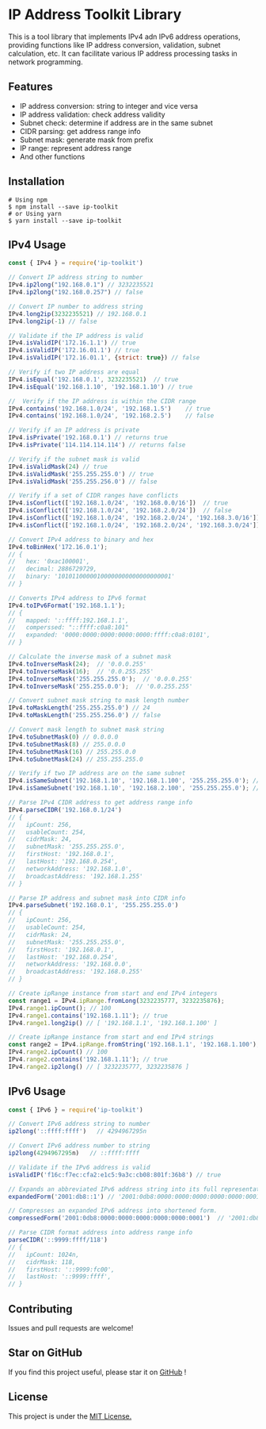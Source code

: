 
# IP Address Toolkit Library

This is a tool library that implements IPv4 adn IPv6 address operations, providing functions like IP address conversion, validation, subnet calculation, etc. It can facilitate various IP address processing tasks in network programming.

## Features

- IP address conversion: string to integer and vice versa
- IP address validation: check address validity
- Subnet check: determine if address are in the same subnet
- CIDR parsing: get address range info
- Subnet mask: generate mask from prefix
- IP range: represent address range
- And other functions

## Installation

```shell
# Using npm
$ npm install --save ip-toolkit
# or Using yarn
$ yarn install --save ip-toolkit
```

## IPv4 Usage

```js
const { IPv4 } = require('ip-toolkit')

// Convert IP address string to number 
IPv4.ip2long("192.168.0.1") // 3232235521
IPv4.ip2long("192.168.0.257") // false

// Convert IP number to address string
IPv4.long2ip(3232235521) // 192.168.0.1
IPv4.long2ip(-1) // false

// Validate if the IP address is valid
IPv4.isValidIP('172.16.1.1') // true
IPv4.isValidIP('172.16.01.1') // true
IPv4.isValidIP('172.16.01.1', {strict: true}) // false

// Verify if two IP address are equal
IPv4.isEqual('192.168.0.1', 3232235521)  // true
IPv4.isEqual('192.168.1.10', '192.168.1.10') // true

//  Verify if the IP address is within the CIDR range
IPv4.contains('192.168.1.0/24', '192.168.1.5')    // true
IPv4.contains('192.168.1.0/24', '192.168.2.5')    // false

// Verify if an IP address is private 
IPv4.isPrivate('192.168.0.1') // returns true
IPv4.isPrivate('114.114.114.114') // returns false 

// Verify if the subnet mask is valid
IPv4.isValidMask(24) // true
IPv4.isValidMask('255.255.255.0') // true 
IPv4.isValidMask('255.255.256.0') // false

// Verify if a set of CIDR ranges have conflicts
IPv4.isConflict(['192.168.1.0/24', '192.168.0.0/16'])  // true
IPv4.isConflict(['192.168.1.0/24', '192.168.2.0/24'])  // false
IPv4.isConflict(['192.168.1.0/24', '192.168.2.0/24', '192.168.3.0/16'])  // true
IPv4.isConflict(['192.168.1.0/24', '192.168.2.0/24', '192.168.3.0/24'])  // false

// Convert IPv4 address to binary and hex
IPv4.toBinHex('172.16.0.1');
// {
//   hex: '0xac100001',
//   decimal: 2886729729,
//   binary: '10101100000100000000000000000001' 
// }

// Converts IPv4 address to IPv6 format
IPv4.toIPv6Format('192.168.1.1');
// {
//   mapped: '::ffff:192.168.1.1',  
//   comperssed: "::ffff:c0a8:101"
//   expanded: '0000:0000:0000:0000:0000:ffff:c0a8:0101',
// }

// Calculate the inverse mask of a subnet mask
IPv4.toInverseMask(24);  // '0.0.0.255'
IPv4.toInverseMask(16);  // '0.0.255.255'
IPv4.toInverseMask('255.255.255.0');  // '0.0.0.255'
IPv4.toInverseMask('255.255.0.0');  // '0.0.255.255'

// Convert subnet mask string to mask length number
IPv4.toMaskLength('255.255.255.0') // 24 
IPv4.toMaskLength('255.255.256.0') // false

// Convert mask length to subnet mask string
IPv4.toSubnetMask(0) // 0.0.0.0
IPv4.toSubnetMask(8) // 255.0.0.0
IPv4.toSubnetMask(16) // 255.255.0.0
IPv4.toSubnetMask(24) // 255.255.255.0

// Verify if two IP address are on the same subnet
IPv4.isSameSubnet('192.168.1.10', '192.168.1.100', '255.255.255.0'); // true
IPv4.isSameSubnet('192.168.1.10', '192.168.2.100', '255.255.255.0'); // true

// Parse IPv4 CIDR address to get address range info
IPv4.parseCIDR('192.168.0.1/24')
// {
//   ipCount: 256,
//   usableCount: 254,
//   cidrMask: 24,
//   subnetMask: '255.255.255.0',
//   firstHost: '192.168.0.1',
//   lastHost: '192.168.0.254',
//   networkAddress: '192.168.1.0',
//   broadcastAddress: '192.168.1.255'
// }

// Parse IP address and subnet mask into CIDR info
IPv4.parseSubnet('192.168.0.1', '255.255.255.0')
// {
//   ipCount: 256,  
//   usableCount: 254,
//   cidrMask: 24, 
//   subnetMask: '255.255.255.0',
//   firstHost: '192.168.0.1', 
//   lastHost: '192.168.0.254',
//   networkAddress: '192.168.0.0',
//   broadcastAddress: '192.168.0.255' 
// }

// Create ipRange instance from start and end IPv4 integers
const range1 = IPv4.ipRange.fromLong(3232235777, 3232235876);
IPv4.range1.ipCount(); // 100
IPv4.range1.contains('192.168.1.11'); // true
IPv4.range1.long2ip() // [ '192.168.1.1', '192.168.1.100' ]

// Create ipRange instance from start and end IPv4 strings 
const range2 = IPv4.ipRange.fromString('192.168.1.1', '192.168.1.100');
IPv4.range2.ipCount() // 100
IPv4.range2.contains('192.168.1.11'); // true
IPv4.range2.ip2long() // [ 3232235777, 3232235876 ]

```

## IPv6 Usage

```js
const { IPv6 } = require('ip-toolkit')

// Convert IPv6 address string to number 
ip2long('::ffff:ffff')   // 4294967295n 

// Convert IPv6 address number to string 
ip2long(4294967295n)   // ::ffff:ffff

// Validate if the IPv6 address is valid
isValidIP('f16c:f7ec:cfa2:e1c5:9a3c:cb08:801f:36b8') // true

// Expands an abbreviated IPv6 address string into its full representation.
expandedForm('2001:db8::1') // '2001:0db8:0000:0000:0000:0000:0000:0001'

// Compresses an expanded IPv6 address into shortened form.
compressedForm('2001:0db8:0000:0000:0000:0000:0000:0001')  // '2001:db8::1' 

// Parse CIDR format address into address range info
parseCIDR('::9999:ffff/118')
// {
//   ipCount: 1024n,  
//   cidrMask: 118, 
//   firstHost: '::9999:fc00', 
//   lastHost: '::9999:ffff',
// }

```

## Contributing

Issues and pull requests are welcome!

## Star on GitHub

If you find this project useful, please star it on [GitHub](https://github.com/meguoe/ip-toolkit) !

## License

This project is under the [MIT License.](https://github.com/meguoe/ip-toolkit/blob/main/LICENSE "MIT License.")

